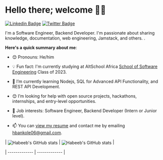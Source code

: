 # Hello there; welcome 👋🏾
 [![Linkedin Badge](https://img.shields.io/badge/-HabeebBankole-blue?style=for-the-badge&logo=Linkedin&logoColor=white&link=https://www.linkedin.com/in/habeeb-bankole)](https://www.linkedin.com/in/habeeb-bankole) [![Twitter Badge](https://img.shields.io/badge/-@Gbrittsz-1ca0f1?style=for-the-badge&logo=twitter&logoColor=white&link=https://twitter.com/Gbrittsz)](https://twitter.com/Gbrittsz)

I'm a Software Engineer, Backend Developer. I'm passionate about sharing knowledge, documentation, web engineering, Jamstack, and others. .


**Here's a quick summary about me**:


- 😊 Pronouns: He/him

- 💡 Fun fact: I'm currently studying at AltSchool Africa [School of Software Engineering](https://altschoolafrica.com/schools/engineering) Class of 2023.

- 🌱 I’m currently learning Nodejs, SQL for Advanced API Functionality, and REST API Development.

- 😊 I’m looking for help with open source projects, hackathons, internships, and entry-level opportunities.

- 💼 Job interests: Software Engineer, Backend Developer (Intern or Junior level).

- 📫 You can [view my resume](#) and contact me by emailing hbankole06@gmail.com.



| <img align="center" src="https://github-readme-stats.vercel.app/api?username=Gbrittsz&show_icons=true&include_all_commits=true&hide_border=true" alt="Habeeb's GitHub stats" /> | <img align="center" src="https://github-readme-stats.vercel.app/api/top-langs/?username=Gbrittsz&langs_count=8&layout=compact&hide_border=true" alt="Habeeb's GitHub stats" /> |

| ------------- | ------------- |


